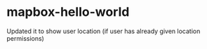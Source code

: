 # mapbox-hello-world

Updated it to show user location (if user has already given location permissions)
